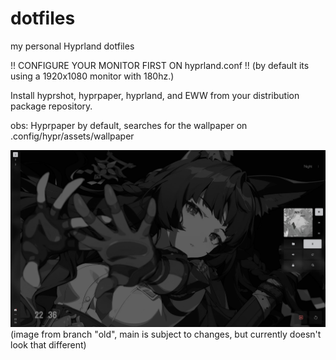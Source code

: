 # dotfiles
my personal Hyprland dotfiles

!! CONFIGURE YOUR MONITOR FIRST ON hyprland.conf !! (by default its using a 1920x1080 monitor with 180hz.)

Install hyprshot, hyprpaper, hyprland, and EWW from your distribution package repository.



obs: Hyprpaper by default, searches for the wallpaper on .config/hypr/assets/wallpaper

![alt text](https://github.com/odextrs/dotfiles/blob/main/image.png?raw=true)
(image from branch "old", main is subject to changes, but currently doesn't look that different)
